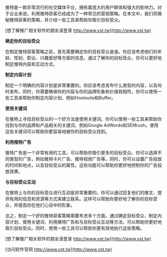 推特是一款非常流行的社交媒体平台，拥有着庞大的用户群体和强大的影响力。对于企业来说，利用推特获客已经成为了一种常见的营销策略。在本文中，我们将揭秘推特获客的策略，并介绍一些工具来帮助你吸引目标受众。

[想了解推广相关软件的朋友请登录 http://www.vst.tw](http://www.vst.tw)

**确定你的目标受众**

在制定推特获客策略之前，首先需要确定你的目标受众是谁。你应该考虑他们的年龄、性别、职业、兴趣爱好等方面的信息。通过了解你的目标受众，你可以更好地制定推特内容和互动方式。

**制定内容计划**

制定一个明确的内容计划是非常重要的。你应该考虑发布什么类型的内容，以及何时发布。同时，你需要确保你的内容与你的品牌形象和价值观相符。你可以使用一些工具来帮助你制定内容计划，例如Hootsuite和Buffer。

**使用关键词**

在推特上寻找目标受众的一个好方法是使用关键词。你可以使用一些工具来帮助你找到与你的品牌和产品相关的关键词，例如Google AdWords和SEMrush。使用这些关键词可以帮助你更容易地被你的目标受众找到。

**利用推特广告**

推特广告是一个非常有用的工具，可以帮助你吸引更多的目标受众。你可以选择不同类型的广告，例如推特卡片广告、推特视频广告等。同时，你可以设置广告投放的时间和地点，以及目标受众的属性。这些功能可以帮助你更好地控制你的广告投放效果。

**与目标受众互动**

在推特上与你的目标受众进行互动是非常重要的。你可以通过回复他们的推文、提供有用的信息和资源等方式来建立联系。这样可以帮助你更好地了解你的目标受众，并提高你在他们心目中的形象。

总之，制定一个好的推特获客策略需要考虑多个方面。通过确定目标受众、制定内容计划、使用关键词、利用推特广告和与目标受众互动等方法，可以帮助你更好地吸引目标受众。同时，使用一些工具可以帮助你更有效地执行这些策略。

[想了解推广相关软件的朋友请登录 http://www.vst.tw](http://www.vst.tw)


[访问软件官网 http://www.vst.tw](http://www.vst.tw)

